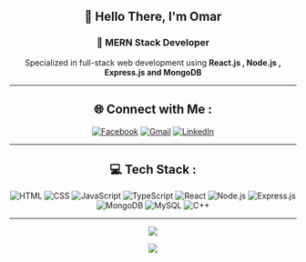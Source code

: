 <div align="center">

## 👋 Hello There, I'm Omar

### 🚀 MERN Stack Developer  
Specialized in full-stack web development using **React.js , Node.js , Express.js and MongoDB**


---

## 🌐 Connect with Me :
[![Facebook](https://img.shields.io/badge/Facebook-%231877F2.svg?logo=Facebook&logoColor=white&style=for-the-badge)](https://facebook.com/omarahmedelnadey)
[![Gmail](https://img.shields.io/badge/Gmail-D14836?style=for-the-badge&logo=gmail&logoColor=white)](mailto:omarahmedelnadey@gmail.com) 
[![LinkedIn](https://img.shields.io/badge/LinkedIn-0077B5?style=for-the-badge&logo=linkedin&logoColor=white)](https://www.linkedin.com/in/omarelnadey/) 


---

## 💻 Tech Stack :

![HTML](https://img.shields.io/badge/html5-e34c26?style=for-the-badge&logo=html5&logoColor=white)
![CSS](https://img.shields.io/badge/css3-1572B6?style=for-the-badge&logo=css3&logoColor=white)
![JavaScript](https://img.shields.io/badge/javascript-f7df1e?style=for-the-badge&logo=javascript&logoColor=black)
![TypeScript](https://img.shields.io/badge/typescript-3178c6?style=for-the-badge&logo=typescript&logoColor=white)
![React](https://img.shields.io/badge/react-20232A?style=for-the-badge&logo=react&logoColor=61DAFB)
![Node.js](https://img.shields.io/badge/node.js-339933?style=for-the-badge&logo=nodedotjs&logoColor=white)
![Express.js](https://img.shields.io/badge/express.js-404D59?style=for-the-badge&logo=express&logoColor=white)
![MongoDB](https://img.shields.io/badge/mongodb-4ea94b?style=for-the-badge&logo=mongodb&logoColor=white)
![MySQL](https://img.shields.io/badge/mysql-4479A1?style=for-the-badge&logo=mysql&logoColor=white)
![C++](https://img.shields.io/badge/c++-00599C?style=for-the-badge&logo=c%2B%2B&logoColor=white)

---

[![](https://visitcount.itsvg.in/api?id=Omar-elnady&icon=0&color=0)](https://visitcount.itsvg.in)

</div>
<p align="center">
   <img src="https://capsule-render.vercel.app/api?type=waving&color=30:7812f8,100:00D8FF&height=80&section=footer"/>
</p>
